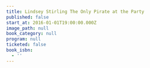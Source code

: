 ```yaml
---
title: Lindsey Stirling The Only Pirate at the Party
published: false
start_at: 2016-01-01T19:00:00.000Z
image_path: null
book_category: null
program: null
ticketed: false
book_isbn:
  - ''
---
```

